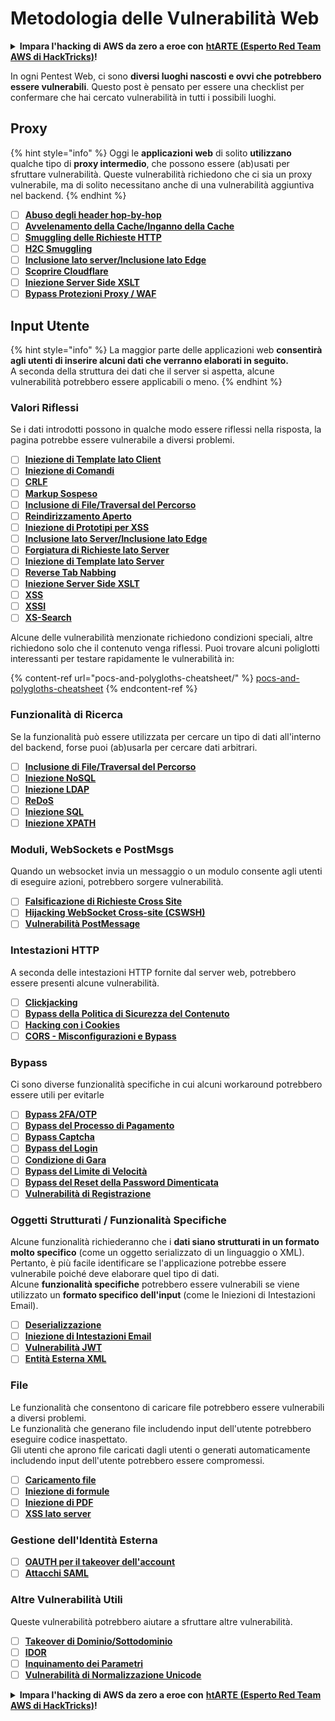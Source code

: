 # Metodologia delle Vulnerabilità Web

<details>

<summary><strong>Impara l'hacking di AWS da zero a eroe con</strong> <a href="https://training.hacktricks.xyz/courses/arte"><strong>htARTE (Esperto Red Team AWS di HackTricks)</strong></a><strong>!</strong></summary>

Altri modi per supportare HackTricks:

* Se vuoi vedere la tua **azienda pubblicizzata su HackTricks** o **scaricare HackTricks in PDF** Controlla i [**PIANI DI ABBONAMENTO**](https://github.com/sponsors/carlospolop)!
* Ottieni il [**merchandising ufficiale di PEASS & HackTricks**](https://peass.creator-spring.com)
* Scopri [**La Famiglia PEASS**](https://opensea.io/collection/the-peass-family), la nostra collezione di esclusivi [**NFT**](https://opensea.io/collection/the-peass-family)
* **Unisciti al** 💬 [**gruppo Discord**](https://discord.gg/hRep4RUj7f) o al [**gruppo telegram**](https://t.me/peass) o **seguici** su **Twitter** 🐦 [**@carlospolopm**](https://twitter.com/hacktricks\_live)**.**
* **Condividi i tuoi trucchi di hacking inviando PR a** [**HackTricks**](https://github.com/carlospolop/hacktricks) e [**HackTricks Cloud**](https://github.com/carlospolop/hacktricks-cloud) repos di github.

</details>

In ogni Pentest Web, ci sono **diversi luoghi nascosti e ovvi che potrebbero essere vulnerabili**. Questo post è pensato per essere una checklist per confermare che hai cercato vulnerabilità in tutti i possibili luoghi.

## Proxy

{% hint style="info" %}
Oggi le **applicazioni web** di solito **utilizzano** qualche tipo di **proxy intermedio**, che possono essere (ab)usati per sfruttare vulnerabilità. Queste vulnerabilità richiedono che ci sia un proxy vulnerabile, ma di solito necessitano anche di una vulnerabilità aggiuntiva nel backend.
{% endhint %}

* [ ] [**Abuso degli header hop-by-hop**](abusing-hop-by-hop-headers.md)
* [ ] [**Avvelenamento della Cache/Inganno della Cache**](cache-deception/)
* [ ] [**Smuggling delle Richieste HTTP**](http-request-smuggling/)
* [ ] [**H2C Smuggling**](h2c-smuggling.md)
* [ ] [**Inclusione lato server/Inclusione lato Edge**](server-side-inclusion-edge-side-inclusion-injection.md)
* [ ] [**Scoprire Cloudflare**](../network-services-pentesting/pentesting-web/uncovering-cloudflare.md)
* [ ] [**Iniezione Server Side XSLT**](xslt-server-side-injection-extensible-stylesheet-language-transformations.md)
* [ ] [**Bypass Protezioni Proxy / WAF**](proxy-waf-protections-bypass.md)

## **Input Utente**

{% hint style="info" %}
La maggior parte delle applicazioni web **consentirà agli utenti di inserire alcuni dati che verranno elaborati in seguito.**\
A seconda della struttura dei dati che il server si aspetta, alcune vulnerabilità potrebbero essere applicabili o meno.
{% endhint %}

### **Valori Riflessi**

Se i dati introdotti possono in qualche modo essere riflessi nella risposta, la pagina potrebbe essere vulnerabile a diversi problemi.

* [ ] [**Iniezione di Template lato Client**](client-side-template-injection-csti.md)
* [ ] [**Iniezione di Comandi**](command-injection.md)
* [ ] [**CRLF**](crlf-0d-0a.md)
* [ ] [**Markup Sospeso**](dangling-markup-html-scriptless-injection/)
* [ ] [**Inclusione di File/Traversal del Percorso**](file-inclusion/)
* [ ] [**Reindirizzamento Aperto**](open-redirect.md)
* [ ] [**Iniezione di Prototipi per XSS**](deserialization/nodejs-proto-prototype-pollution/#client-side-prototype-pollution-to-xss)
* [ ] [**Inclusione lato Server/Inclusione lato Edge**](server-side-inclusion-edge-side-inclusion-injection.md)
* [ ] [**Forgiatura di Richieste lato Server**](ssrf-server-side-request-forgery/)
* [ ] [**Iniezione di Template lato Server**](ssti-server-side-template-injection/)
* [ ] [**Reverse Tab Nabbing**](reverse-tab-nabbing.md)
* [ ] [**Iniezione Server Side XSLT**](xslt-server-side-injection-extensible-stylesheet-language-transformations.md)
* [ ] [**XSS**](xss-cross-site-scripting/)
* [ ] [**XSSI**](xssi-cross-site-script-inclusion.md)
* [ ] [**XS-Search**](xs-search/)

Alcune delle vulnerabilità menzionate richiedono condizioni speciali, altre richiedono solo che il contenuto venga riflessi. Puoi trovare alcuni poliglotti interessanti per testare rapidamente le vulnerabilità in:

{% content-ref url="pocs-and-polygloths-cheatsheet/" %}
[pocs-and-polygloths-cheatsheet](pocs-and-polygloths-cheatsheet/)
{% endcontent-ref %}

### **Funzionalità di Ricerca**

Se la funzionalità può essere utilizzata per cercare un tipo di dati all'interno del backend, forse puoi (ab)usarla per cercare dati arbitrari.

* [ ] [**Inclusione di File/Traversal del Percorso**](file-inclusion/)
* [ ] [**Iniezione NoSQL**](nosql-injection.md)
* [ ] [**Iniezione LDAP**](ldap-injection.md)
* [ ] [**ReDoS**](regular-expression-denial-of-service-redos.md)
* [ ] [**Iniezione SQL**](sql-injection/)
* [ ] [**Iniezione XPATH**](xpath-injection.md)

### **Moduli, WebSockets e PostMsgs**

Quando un websocket invia un messaggio o un modulo consente agli utenti di eseguire azioni, potrebbero sorgere vulnerabilità.

* [ ] [**Falsificazione di Richieste Cross Site**](csrf-cross-site-request-forgery.md)
* [ ] [**Hijacking WebSocket Cross-site (CSWSH)**](websocket-attacks.md)
* [ ] [**Vulnerabilità PostMessage**](postmessage-vulnerabilities/)

### **Intestazioni HTTP**

A seconda delle intestazioni HTTP fornite dal server web, potrebbero essere presenti alcune vulnerabilità.

* [ ] [**Clickjacking**](clickjacking.md)
* [ ] [**Bypass della Politica di Sicurezza del Contenuto**](content-security-policy-csp-bypass/)
* [ ] [**Hacking con i Cookies**](hacking-with-cookies/)
* [ ] [**CORS - Misconfigurazioni e Bypass**](cors-bypass.md)

### **Bypass**

Ci sono diverse funzionalità specifiche in cui alcuni workaround potrebbero essere utili per evitarle

* [ ] [**Bypass 2FA/OTP**](2fa-bypass.md)
* [ ] [**Bypass del Processo di Pagamento**](bypass-payment-process.md)
* [ ] [**Bypass Captcha**](captcha-bypass.md)
* [ ] [**Bypass del Login**](login-bypass/)
* [ ] [**Condizione di Gara**](race-condition.md)
* [ ] [**Bypass del Limite di Velocità**](rate-limit-bypass.md)
* [ ] [**Bypass del Reset della Password Dimenticata**](reset-password.md)
* [ ] [**Vulnerabilità di Registrazione**](registration-vulnerabilities.md)

### **Oggetti Strutturati / Funzionalità Specifiche**

Alcune funzionalità richiederanno che i **dati siano strutturati in un formato molto specifico** (come un oggetto serializzato di un linguaggio o XML). Pertanto, è più facile identificare se l'applicazione potrebbe essere vulnerabile poiché deve elaborare quel tipo di dati.\
Alcune **funzionalità specifiche** potrebbero essere vulnerabili se viene utilizzato un **formato specifico dell'input** (come le Iniezioni di Intestazioni Email).

* [ ] [**Deserializzazione**](deserialization/)
* [ ] [**Iniezione di Intestazioni Email**](email-injections.md)
* [ ] [**Vulnerabilità JWT**](hacking-jwt-json-web-tokens.md)
* [ ] [**Entità Esterna XML**](xxe-xee-xml-external-entity.md)
### File

Le funzionalità che consentono di caricare file potrebbero essere vulnerabili a diversi problemi.\
Le funzionalità che generano file includendo input dell'utente potrebbero eseguire codice inaspettato.\
Gli utenti che aprono file caricati dagli utenti o generati automaticamente includendo input dell'utente potrebbero essere compromessi.

* [ ] [**Caricamento file**](file-upload/)
* [ ] [**Iniezione di formule**](formula-csv-doc-latex-ghostscript-injection.md)
* [ ] [**Iniezione di PDF**](xss-cross-site-scripting/pdf-injection.md)
* [ ] [**XSS lato server**](xss-cross-site-scripting/server-side-xss-dynamic-pdf.md)

### **Gestione dell'Identità Esterna**

* [ ] [**OAUTH per il takeover dell'account**](oauth-to-account-takeover.md)
* [ ] [**Attacchi SAML**](saml-attacks/)

### **Altre Vulnerabilità Utili**

Queste vulnerabilità potrebbero aiutare a sfruttare altre vulnerabilità.

* [ ] [**Takeover di Dominio/Sottodominio**](domain-subdomain-takeover.md)
* [ ] [**IDOR**](idor.md)
* [ ] [**Inquinamento dei Parametri**](parameter-pollution.md)
* [ ] [**Vulnerabilità di Normalizzazione Unicode**](unicode-injection/)

<details>

<summary><strong>Impara l'hacking di AWS da zero a eroe con</strong> <a href="https://training.hacktricks.xyz/courses/arte"><strong>htARTE (Esperto Red Team AWS di HackTricks)</strong></a><strong>!</strong></summary>

Altri modi per supportare HackTricks:

* Se vuoi vedere la tua **azienda pubblicizzata in HackTricks** o **scaricare HackTricks in PDF** Controlla i [**PIANI DI ABBONAMENTO**](https://github.com/sponsors/carlospolop)!
* Ottieni il [**merchandising ufficiale PEASS & HackTricks**](https://peass.creator-spring.com)
* Scopri [**La Famiglia PEASS**](https://opensea.io/collection/the-peass-family), la nostra collezione di [**NFT esclusivi**](https://opensea.io/collection/the-peass-family)
* **Unisciti al** 💬 [**gruppo Discord**](https://discord.gg/hRep4RUj7f) o al [**gruppo telegram**](https://t.me/peass) o **seguici** su **Twitter** 🐦 [**@carlospolopm**](https://twitter.com/hacktricks\_live)**.**
* **Condividi i tuoi trucchi di hacking inviando PR ai** [**HackTricks**](https://github.com/carlospolop/hacktricks) e [**HackTricks Cloud**](https://github.com/carlospolop/hacktricks-cloud) repository di Github.

</details>
